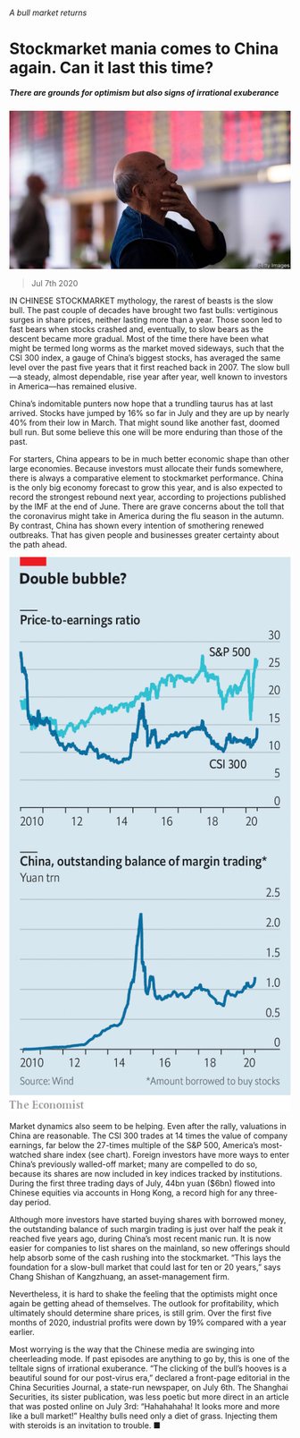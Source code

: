 ###### A bull market returns

# Stockmarket mania comes to China again. Can it last this time? 

##### There are grounds for optimism but also signs of irrational exuberance 

![image](images/20200711_FNP502_0.jpg) 

> Jul 7th 2020 

IN CHINESE STOCKMARKET mythology, the rarest of beasts is the slow bull. The past couple of decades have brought two fast bulls: vertiginous surges in share prices, neither lasting more than a year. Those soon led to fast bears when stocks crashed and, eventually, to slow bears as the descent became more gradual. Most of the time there have been what might be termed long worms as the market moved sideways, such that the CSI 300 index, a gauge of China’s biggest stocks, has averaged the same level over the past five years that it first reached back in 2007. The slow bull—a steady, almost dependable, rise year after year, well known to investors in America—has remained elusive.

China’s indomitable punters now hope that a trundling taurus has at last arrived. Stocks have jumped by 16% so far in July and they are up by nearly 40% from their low in March. That might sound like another fast, doomed bull run. But some believe this one will be more enduring than those of the past.


For starters, China appears to be in much better economic shape than other large economies. Because investors must allocate their funds somewhere, there is always a comparative element to stockmarket performance. China is the only big economy forecast to grow this year, and is also expected to record the strongest rebound next year, according to projections published by the IMF at the end of June. There are grave concerns about the toll that the coronavirus might take in America during the flu season in the autumn. By contrast, China has shown every intention of smothering renewed outbreaks. That has given people and businesses greater certainty about the path ahead.

![image](images/20200711_FNC397.png) 


Market dynamics also seem to be helping. Even after the rally, valuations in China are reasonable. The CSI 300 trades at 14 times the value of company earnings, far below the 27-times multiple of the S&amp;P 500, America’s most-watched share index (see chart). Foreign investors have more ways to enter China’s previously walled-off market; many are compelled to do so, because its shares are now included in key indices tracked by institutions. During the first three trading days of July, 44bn yuan ($6bn) flowed into Chinese equities via accounts in Hong Kong, a record high for any three-day period.

Although more investors have started buying shares with borrowed money, the outstanding balance of such margin trading is just over half the peak it reached five years ago, during China’s most recent manic run. It is now easier for companies to list shares on the mainland, so new offerings should help absorb some of the cash rushing into the stockmarket. “This lays the foundation for a slow-bull market that could last for ten or 20 years,” says Chang Shishan of Kangzhuang, an asset-management firm.

Nevertheless, it is hard to shake the feeling that the optimists might once again be getting ahead of themselves. The outlook for profitability, which ultimately should determine share prices, is still grim. Over the first five months of 2020, industrial profits were down by 19% compared with a year earlier.

Most worrying is the way that the Chinese media are swinging into cheerleading mode. If past episodes are anything to go by, this is one of the telltale signs of irrational exuberance. “The clicking of the bull’s hooves is a beautiful sound for our post-virus era,” declared a front-page editorial in the China Securities Journal, a state-run newspaper, on July 6th. The Shanghai Securities, its sister publication, was less poetic but more direct in an article that was posted online on July 3rd: “Hahahahaha! It looks more and more like a bull market!” Healthy bulls need only a diet of grass. Injecting them with steroids is an invitation to trouble. ■


